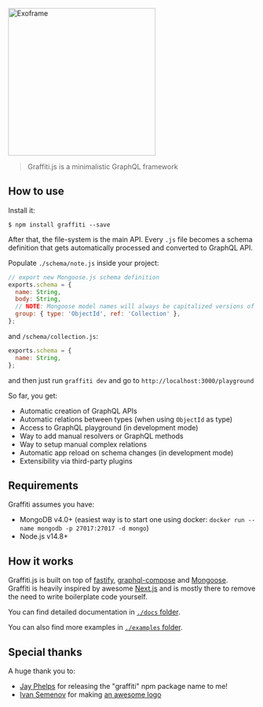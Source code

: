 <img alt="Exoframe" src="./logo/svg/splash.svg" width="300">

> Graffiti.js is a minimalistic GraphQL framework

## How to use

Install it:

```
$ npm install graffiti --save
```

After that, the file-system is the main API. Every `.js` file becomes a schema definition that gets automatically processed and converted to GraphQL API.

Populate `./schema/note.js` inside your project:

```js
// export new Mongoose.js schema definition
exports.schema = {
  name: String,
  body: String,
  // NOTE: Mongoose model names will always be capitalized versions of your filenames
  group: { type: 'ObjectId', ref: 'Collection' },
};
```

and `/schema/collection.js`:

```js
exports.schema = {
  name: String,
};
```

and then just run `graffiti dev` and go to `http://localhost:3000/playground`

So far, you get:

- Automatic creation of GraphQL APIs
- Automatic relations between types (when using `ObjectId` as type)
- Access to GraphQL playground (in development mode)
- Way to add manual resolvers or GraphQL methods
- Way to setup manual complex relations
- Automatic app reload on schema changes (in development mode)
- Extensibility via third-party plugins

## Requirements

Graffiti assumes you have:

- MongoDB v4.0+ (easiest way is to start one using docker: `docker run --name mongodb -p 27017:27017 -d mongo`)
- Node.js v14.8+

## How it works

Graffiti.js is built on top of [fastify](https://www.fastify.io/), [graphql-compose](https://graphql-compose.github.io/) and [Mongoose](https://mongoosejs.com/).  
Graffiti is heavily inspired by awesome [Next.js](https://nextjs.org/) and is mostly there to remove the need to write boilerplate code yourself.

You can find detailed documentation in [`./docs` folder](./docs/README.md).

You can also find more examples in [`./examples` folder](./examples).

## Special thanks

A huge thank you to:

- [Jay Phelps](https://github.com/jayphelps) for releasing the "graffiti" npm package name to me!
- [Ivan Semenov](https://www.behance.net/ivan_semenov) for making [an awesome logo](./logo/README.md)
